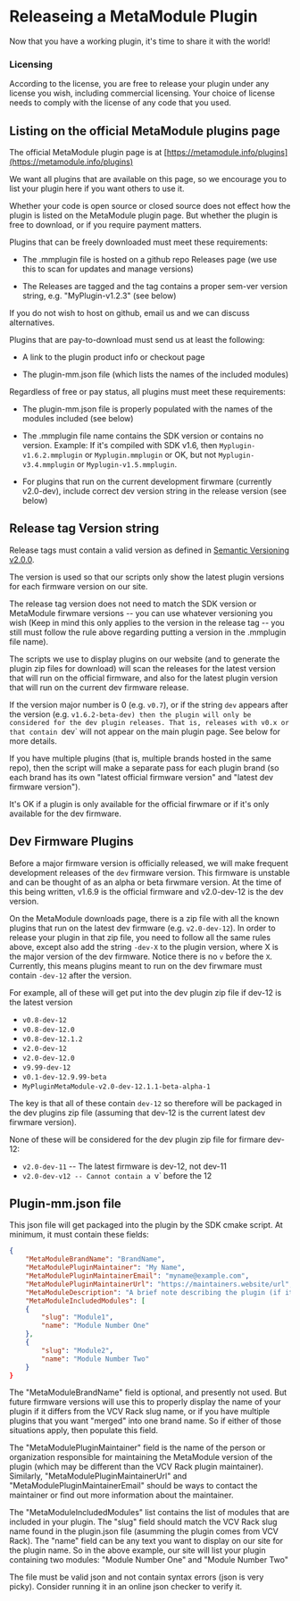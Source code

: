 # Releaseing a MetaModule Plugin

Now that you have a working plugin, it's time to share it with the world!


### Licensing

According to the license, you are free to release your plugin under any license
you wish, including commercial licensing. Your choice of license needs to
comply with the license of any code that you used.

## Listing on the official MetaModule plugins page

The official MetaModule plugin page is at [https://metamodule.info/plugins](https://metamodule.info/plugins)

We want all plugins that are available on this page, so we encourage you to
list your plugin here if you want others to use it.

Whether your code is open source or closed source does not effect how the
plugin is listed on the MetaModule plugin page. But whether the plugin is free
to download, or if you require payment matters.

Plugins that can be freely downloaded must meet these requirements:

- The .mmplugin file is hosted on a github repo Releases page (we use this to
  scan for updates and manage versions)

- The Releases are tagged and the tag contains a proper sem-ver version string,
  e.g. "MyPlugin-v1.2.3" (see below)

If you do not wish to host on github, email us and we can discuss alternatives.

Plugins that are pay-to-download must send us at least the following:

- A link to the plugin product info or checkout page

- The plugin-mm.json file (which lists the names of the included modules)

Regardless of free or pay status, all plugins must meet these requirements:

- The plugin-mm.json file is properly populated with the names of the modules
  included (see below)

- The .mmplugin file name contains the SDK version or contains no version.
  Example: If it's compiled with SDK v1.6, then `Myplugin-v1.6.2.mmplugin` or
  `Myplugin.mmplugin` or OK, but not `Myplugin-v3.4.mmplugin` or
  `Myplugin-v1.5.mmplugin`.

- For plugins that run on the current development firwmare (currently
  v2.0-dev), include correct dev version string in the release version (see
  below)


## Release tag Version string

Release tags must contain a valid version as defined in [Semantic Versioning v2.0.0](https://semver.org).

The version is used so that our scripts only show the latest plugin versions
for each firmware version on our site.

The release tag version does not need to match the SDK version or MetaModule
firwmare versions -- you can use whatever versioning you wish (Keep in mind
this only applies to the version in the release tag -- you still must follow
the rule above regarding putting a version in the .mmplugin file name).

The scripts we use to display plugins on our website (and to generate the
plugin zip files for download) will scan the releases for the latest version
that will run on the official firmware, and also for the latest plugin version
that will run on the current dev firmware release.

If the version major number is 0 (e.g. `v0.7`), or if the string `dev` appears
after the version (e.g. `v1.6.2-beta-dev) then the plugin will only be
considered for the dev plugin releases. That is, releases with v0.x or that
contain `dev` will not appear on the main plugin page. See below for more details.

If you have multiple plugins (that is, multiple brands hosted in the same
repo), then the script will make a separate pass for each plugin brand (so each
brand has its own "latest official firmware version" and "latest dev firmware version").

It's OK if a plugin is only available for the official firwmare or if it's only 
available for the dev firmware.


## Dev Firmware Plugins

Before a major firmware version is officially released, we will make frequent
development releases of the `dev` firmware version. This firmware is unstable
and can be thought of as an alpha or beta firwmare version. At the time of this
being written, v1.6.9 is the official firmware and v2.0-dev-12 is the dev
version.

On the MetaModule downloads page, there is a zip file with all the known
plugins that run on the latest dev firmware (e.g. `v2.0-dev-12`). In order to
release your plugin in that zip file, you need to follow all the same rules
above, except also add the string `-dev-X` to the plugin version, where X is
the major version of the dev firmware. Notice there is no `v` before the `X`.
Currently, this means plugins meant to run on the dev firwmare must contain
`-dev-12` after the version.

For example, all of these will get put into the dev plugin zip file if dev-12 is the latest version
- `v0.8-dev-12`  
- `v0.8-dev-12.0`  
- `v0.8-dev-12.1.2`  
- `v2.0-dev-12`  
- `v2.0-dev-12.0`  
- `v9.99-dev-12`
- `v0.1-dev-12.9.99-beta`
- `MyPluginMetaModule-v2.0-dev-12.1.1-beta-alpha-1`

The key is that all of these contain `dev-12` so therefore will be packaged in
the dev plugins zip file (assuming that dev-12 is the current latest dev
firwmare version).

None of these will be considered for the dev plugin zip file for firmare dev-12:
- `v2.0-dev-11` -- The latest firmware is dev-12, not dev-11
- `v2.0-dev-v12 -- Cannot contain a `v` before the 12


## Plugin-mm.json file

This json file will get packaged into the plugin by the SDK cmake script. 
At minimum, it must contain these fields:

```json
{
	"MetaModuleBrandName": "BrandName",
	"MetaModulePluginMaintainer": "My Name",
	"MetaModulePluginMaintainerEmail": "myname@example.com",
	"MetaModulePluginMaintainerUrl": "https://maintainers.website/url",
	"MetaModuleDescription": "A brief note describing the plugin (if it's a port of another work, mention that here)",
	"MetaModuleIncludedModules": [
	{
		"slug": "Module1",
		"name": "Module Number One"
	},
	{
		"slug": "Module2",
		"name": "Module Number Two"
	}
}
```


The "MetaModuleBrandName" field is optional, and presently not used. But future
firmware versions will use this to properly display the name of your plugin if
it differs from the VCV Rack slug name, or if you have multiple plugins that
you want "merged" into one brand name. So if either of those situations apply, 
then populate this field.

The "MetaModulePluginMaintainer" field is the name of the person or
organization responsible for maintaining the MetaModule version of the plugin
(which may be different than the VCV Rack plugin maintainer). Similarly,
"MetaModulePluginMaintainerUrl" and "MetaModulePluginMaintainerEmail" should be
ways to contact the maintainer or find out more information about the
maintainer.

The "MetaModuleIncludedModules" list contains the list of modules that are
included in your plugin. The "slug" field should match the VCV Rack slug name
found in the plugin.json file (asumming the plugin comes from VCV Rack). The
"name" field can be any text you want to display on our site for the plugin
name. So in the above example, our site will list your plugin containing two
modules: "Module Number One" and "Module Number Two"


The file must be valid json and not contain syntax errors (json is very picky).
Consider running it in an online json checker to verify it.



